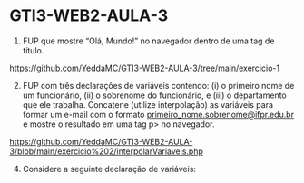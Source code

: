 # GTI3-WEB2-AULA-3

1. FUP que mostre “Olá, Mundo!” no navegador dentro de uma tag de título.

https://github.com/YeddaMC/GTI3-WEB2-AULA-3/tree/main/exercicio-1

2. FUP com três declarações de variáveis contendo: (i) o primeiro nome de um funcionário, (ii) o sobrenome
do funcionário, e (iii) o departamento que ele trabalha. Concatene (utilize interpolação) as variáveis para
formar um e-mail com o formato <primeiro_nome.sobrenome@ifpr.edu.br> e mostre o resultado em
uma tag p> no navegador.

https://github.com/YeddaMC/GTI3-WEB2-AULA-3/blob/main/exercicio%202/interpolarVariaveis.php

4. Considere a seguinte declaração de variáveis:
<?php
$a = 4.10;
$b = 3.90;
(...)
Escreva o restante do código PHP a fim de exibir os seguintes valores, desta maneira, em uma página:
8
7.9
7.1
7
Obtenha os valores sempre através de operações de soma entre as variáveis $a e $b, e utilize a função de
obtenção de inteiros ( (int)$variavel) ) para conseguir diferentes saídas. Mostre em tela utilizando
sempre a variável $soma.


5. FUP contendo a declaração de uma variável com valor numérico qualquer e mostre em tela se o número
é par ou ímpar.

6. FUP que mostre os números de 1 a 100 (utilize o laço while em sua resolução).

7. FUP que mostre os números de 1 a 100 e, ao lado de cada número, mostre se ele é par ou ímpar (utilize o
laço for em sua resolução).

8. FUP que mostre uma tabela com os valores de x e x2 para todos os valores de x, tais que 1 <= x <= 30.
Mostre os resultados em tabela HTML, com cada valor em uma célula, como ilustrado abaixo.
x x2
1 1
2 4
(...) (...)


9. FUP que imprima as tabuadas do 1 ao 10. Para a resolução, utilize laços aninhados e formate a saída em
HTML adequadamente.

10. O alquimista Phineas Heliodoro Pendragon
(PHP) está tentando completar uma receita
mágica e criar um elixir que pode curar qualquer
doença. Para isso, PHP precisa seguir um
conjunto de regras baseadas nas propriedades
das substâncias mágicas que possui.
• Ingredientes da Poção:
✓ Água Mágica
✓ Pó de Cristal
✓ Essência do Fogo
✓ Semente da Terra
• Preparo da Poção:
▪ A quantidade de Água Mágica deve ser pelo menos o dobro da quantidade de Pó de Cristal.
▪ A Essência do Fogo deve ser maior do que a soma de Água Mágica e Pó de Cristal, mas não pode ser
mais que 20 unidades.
▪ A quantidade de Semente da Terra deve ser maior que 5, mas menor que a quantidade de Essência
do Fogo.
FUP com os ingredientes da poção, verifique o modo de preparo e mostre uma mensagem informando se a
poção foi criada com sucesso ou não.



11. Seu cãozinho, chamado "Pitoco Hiperativo e Peludo (PHP)", andou brincando pelo quintal nos últimos
dias e agora um casal de pulgas fez do pelo macio do PHP seu novo lar a fim de construir uma família.

• Há 1 casal de pulgas (2 pulgas) que mora em PHP.
• Um casal de pulga gera 6 novas pulgas por dia.
• A cada 3 dias, 2 pulgas pulam para outros destinos e deixam de morar
em PHP.
• Para ajudar PHP (e não precisar trocar o nome dele para "Pitoco
Hiperativo e Pulguento"), você comprou um antipulgas para ser aplicado
uma vez ao dia, e que elimina, a cada aplicação, 4 vezes mais pulgas que
o eliminado na aplicação anterior.
• Na primeira aplicação, tal antipulgas elimina apenas uma pulga.
FUP para calcular o número de dias em que PHP estará livre das pulgas.


